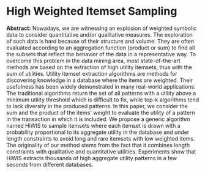 # High Weighted Itemset Sampling

**Abstract:** Nowadays, we are witnessing an explosion of weighted symbolic data to consider quantitative and/or qualitative measures. The exploration of such data is hard because of their structure and volume. They are often evaluated according to an aggregation function (product or sum) to find all the subsets that reflect the behavior of the data in a representative way. To overcome this problem in the data mining area, most state-of-the-art methods are based on the extraction of high utility itemsets, thus with the sum of utilities. Utility itemset extraction algorithms are methods for discovering knowledge in a database where the items are weighted. Their usefulness has been widely demonstrated in many real-world applications. The traditional algorithms return the set of all patterns with a utility above a minimum utility threshold which is difficult to fix, while top-k algorithms tend to lack diversity in the produced patterns. In this paper, we consider the sum and the product of the items' weight to evaluate the utility of a pattern in the transaction in which it is included. We propose a generic algorithm named HiWIS to sample itemsets where each itemset is drawn with a probability proportional to its aggregate utility in the database and under length constraints to avoid long and rare itemsets with low weighted items. The originality of our method stems from the fact that it combines length constraints with qualitative and quantitative utilities. Experiments show that HiWIS extracts thousands of high aggregate utility patterns in a few seconds from different databases.
